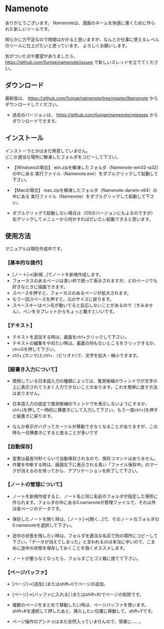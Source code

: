 
# Namenote

ありがとうございます。
Namenoteは、漫画のネームを快適に書くために作られた新しいツールです。

明らかに力不足なので時間はかかると思いますが、なんとか仕事に使えるレベルのツールに仕上げたいと思っています。
よろしくお願いします。

気がついた点や要望がありましたら、
https://github.com/funige/namenote/issues
で新しいスレッドを立ててください。

## ダウンロード
最新版は、
https://github.com/funige/namenote/tree/master/Namenote
からダウンロードしてください。

- 過去のバージョンは、 https://github.com/funige/namenote/releases からダウンロードできます。

## インストール
インストーラとかはまだ用意していません。  
どこか適当な場所に解凍したフォルダをコピーして下さい。

- 【Windowsの場合】
  win.zipを解凍したフォルダ（Namenote-win32-ia32）の中にある
  実行ファイル（Namenote.exe）をダブルクリックして起動して下さい。

- 【Macの場合】
  mac.zipを解凍したフォルダ（Namenote-darwin-x64）の中にある
  実行ファイル（Namenote）をダブルクリックして起動して下さい。

- ダブルクリックで起動しない場合は（OSのバージョンにもよるのですが）
  右クリックしてメニューから何かすればだいたい起動できると思います。

## 使用方法
マニュアルは現在作成中です。

### 【基本的な操作】
- [ノート]->[新規...]でノートを新規作成します。
- フォーカスのあるページは青い枠で囲って表示されますが、どのページでも好きなときに描画できます。
- スペースを押すと、フォーカスのあるページが拡大されます。
- もう一回スペースを押すと、元のサイズに戻ります。
- スペースキーはペン先が動いてると反応しないことがあるので（すみません）、ペンをタブレットからちょっと離すといいです。

### 【テキスト】
- テキストを追加する時は、画面をctrl+クリックして下さい。
- テキストの編集をやめたい時は、画面の何もないところをクリックするか、ctr+Gを押して下さい。
- ctrl+,(カンマ)とctrl+.（ピリオド)で、文字を拡大・縮小できます。

### 【縦書き入力について】
- 使用している日本語入力の種類によっては、推測候補のウィンドウが文字の上に表示されてうまく入力できないことがあります。これを簡単に直す方法はありません。

- 日本語入力の設定で推測候補のウィンドウを表示しないようにするか、ctrl+]を押して一時的に横書きにして入力して下さい。もう一度ctrl+]を押すと縦書きに戻ります。

- なんか表示がバグってカーソルが移動できなくなることがありますが、この時も一旦横書きにすると直ることが多いです

### 【自動保存】
- 変更は最長10秒ぐらいで自動保存されるので、保存コマンドはありません。
- 作業を中断する時は、画面左下に表示される青い「ファイル保存中」のマークが消えるのを待ってから、アプリケーションを終了して下さい。

### 【ノートの管理について】
- ノートを新規作成すると、ノート名と同じ名前のフォルダが指定した場所に作られます。フォルダの中にある0.namenoteが管理ファイルで、それ以外は各ページのデータです。
- 保存したノートを開く時は、[ノート]->[開く...]で、そのノートのフォルダの0.namenoteを選択して下さい。

- 途中の状態を残したい時は、フォルダを適当な名前で別の場所にコピーして下さい。「データが消えてしまった」と言われるのは本当に辛いので、こまめに途中の状態を保存しておくことを強くオススメします。
- ノートが要らなくなったら、フォルダごとゴミ箱に捨てて下さい。

### 【ページバッファ】
- [ページ]->[追加] (またはshift+I)でページの追加、
- [ページ]->[バッファに入れる] (またはshift+K)でページの削除です。

- 複数のページをまとめて移動したい時は、ベージバッファを使います。shift+Kを連続して押したあと、挿入したい位置に移動して、shift+Yです。

- ページ操作のアンドゥはまだ全然入っていませんので、慎重に……。
